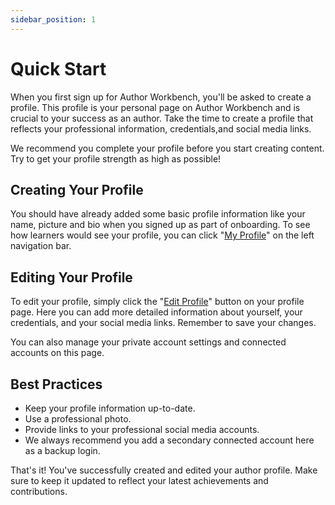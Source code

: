 ```yaml
---
sidebar_position: 1
---
```


# Quick Start

When you first sign up for Author Workbench, you'll be asked to create a profile. This profile is your personal page on Author Workbench and is crucial to your success as an author. Take the time to create a profile that reflects your professional information, credentials,and social media links.

We recommend you complete your profile before you start creating content. Try to get your profile strength as high as possible!

## Creating Your Profile

You should have already added some basic profile information like your name, picture and bio when you signed up as part of onboarding. To see how learners would see your profile, you can click "[My Profile](https://author.skills.network/profile)" on the left navigation bar.

## Editing Your Profile

To edit your profile, simply click the "[Edit Profile](https://author.skills.network/profile/edit)" button on your profile page. Here you can add more detailed information about yourself, your credentials, and your social media links. Remember to save your changes.

You can also manage your private account settings and connected accounts on this page.

## Best Practices

- Keep your profile information up-to-date.
- Use a professional photo.
- Provide links to your professional social media accounts.
- We always recommend you add a secondary connected account here as a backup login.

That's it! You've successfully created and edited your author profile. Make sure to keep it updated to reflect your latest achievements and contributions.
